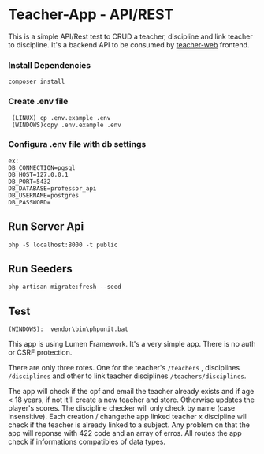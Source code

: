 # Teacher-App - API/REST

This is a simple API/Rest test to CRUD a teacher, discipline and link teacher to discipline. 
It's a backend API to be consumed by [teacher-web](https://github.com/leandrorosendo/teacher-web)  frontend.

### Install Dependencies 
```
composer install
```

### Create .env file
```
 (LINUX) cp .env.example .env
 (WINDOWS)copy .env.example .env
```

### Configura .env file with db settings
```
ex: 
DB_CONNECTION=pgsql
DB_HOST=127.0.0.1
DB_PORT=5432
DB_DATABASE=professor_api
DB_USERNAME=postgres
DB_PASSWORD=
```

## Run Server Api
```
php -S localhost:8000 -t public
```

## Run Seeders
```
php artisan migrate:fresh --seed 
```

## Test
```
(WINDOWS):  vendor\bin\phpunit.bat
```


This app is using Lumen Framework. It's a very simple app. There is no auth or CSRF protection.

There are only three rotes. One for the teacher's ```/teachers``` , disciplines  ```/disciplines``` and other to link teacher disciplines  ```/teachers/disciplines```.

The app will check if the cpf and email the teacher already exists and if age < 18 years, if not it'll create a new teacher and store. Otherwise updates the player's scores. The discipline checker will only check by name (case insensitive). Each creation / changethe app linked teacher x discipline will check if the teacher is already linked to a subject. Any problem on that the app will reponse with 422 code and an array of erros. All routes the app check if informations compatibles of data types.


